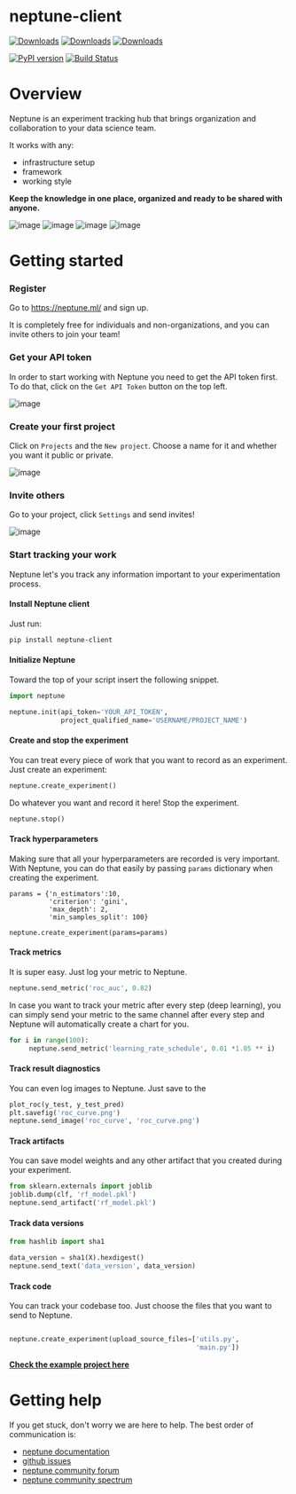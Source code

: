 # neptune-client
[![Downloads](https://pepy.tech/badge/neptune-client)](https://pepy.tech/project/neptune-client)
[![Downloads](https://pepy.tech/badge/neptune-client/month)](https://pepy.tech/project/neptune-client/month)
[![Downloads](https://pepy.tech/badge/neptune-client/week)](https://pepy.tech/project/neptune-client/week)

[![PyPI version](https://badge.fury.io/py/neptune-client.svg)](https://badge.fury.io/py/neptune-client)
[![Build Status](https://travis-ci.org/neptune-ml/neptune-client.svg?branch=master)](https://travis-ci.org/neptune-ml/neptune-client)

# Overview

Neptune is an experiment tracking hub that brings organization and collaboration to your data science team. 

It works with any:
* infrastructure setup
* framework
* working style

**Keep the knowledge in one place, organized and ready to be shared with anyone.**

![image](https://gist.githubusercontent.com/jakubczakon/f754769a39ea6b8fa9728ede49b9165c/raw/2f3a5577ac55595e8b9241d81a2de43a0fc663db/wiki.png)
![image](https://gist.githubusercontent.com/jakubczakon/f754769a39ea6b8fa9728ede49b9165c/raw/2a67f6ed1017d3f6a3dec6fe85d1727f3b41f533/neptune_quick_start.png)
![image](https://gist.githubusercontent.com/jakubczakon/f754769a39ea6b8fa9728ede49b9165c/raw/8aa4f35e29a2a5177e89a8ed5d1daa233b04b0b9/clf_report.png)
![image](https://gist.githubusercontent.com/jakubczakon/f754769a39ea6b8fa9728ede49b9165c/raw/8aa4f35e29a2a5177e89a8ed5d1daa233b04b0b9/ship_predictions.png)

# Getting started

### Register
Go to https://neptune.ml/ and sign up.

It is completely free for individuals and non-organizations, and you can invite others to join your team!

### Get your API token
In order to start working with Neptune you need to get the API token first.
To do that, click on the `Get API Token` button on the top left.

![image](https://gist.githubusercontent.com/jakubczakon/f754769a39ea6b8fa9728ede49b9165c/raw/e3776e605fea1fd5377c3ec748ba87b71cd8ef12/get_api_token.png)


### Create your first project
Click on `Projects` and the `New project`. Choose a name for it and whether you want it public or private.

![image](https://gist.githubusercontent.com/jakubczakon/f754769a39ea6b8fa9728ede49b9165c/raw/e3776e605fea1fd5377c3ec748ba87b71cd8ef12/new_project.png)


### Invite others
Go to your project, click `Settings` and send invites!

![image](https://gist.githubusercontent.com/jakubczakon/f754769a39ea6b8fa9728ede49b9165c/raw/e3776e605fea1fd5377c3ec748ba87b71cd8ef12/invite.png)

### Start tracking your work
Neptune let's you track any information important to your experimentation process.

#### Install Neptune client
Just run:

```bash
pip install neptune-client
```

#### Initialize Neptune
Toward the top of your script insert the following snippet.

```python
import neptune

neptune.init(api_token='YOUR_API_TOKEN',
             project_qualified_name='USERNAME/PROJECT_NAME')
```

#### Create and stop the experiment
You can treat every piece of work that you want to record as an experiment.
Just create an experiment:

```python
neptune.create_experiment()
```
Do whatever you want and record it here!
Stop the experiment.

```python
neptune.stop()
```

#### Track hyperparameters
Making sure that all your hyperparameters are recorded is very important.
With Neptune, you can do that easily by passing `params` dictionary when creating the experiment.

```pythonhttps://docs.neptune.ml/how-to-guides/keep-the-code-private/
params = {'n_estimators':10,
          'criterion': 'gini',
          'max_depth': 2,
          'min_samples_split': 100}

neptune.create_experiment(params=params)

```

#### Track metrics
It is super easy. Just log your metric to Neptune.

```python
neptune.send_metric('roc_auc', 0.82)
```

In case you want to track your metric after every step (deep learning), you
can simply send your metric to the same channel after every step and Neptune will
automatically create a chart for you.

```python
for i in range(100):
     neptune.send_metric('learning_rate_schedule', 0.01 *1.05 ** i) 
```

#### Track result diagnostics
You can even log images to Neptune. Just save to the 

```python
plot_roc(y_test, y_test_pred)
plt.savefig('roc_curve.png') 
neptune.send_image('roc_curve', 'roc_curve.png')
```

#### Track artifacts
You can save model weights and any other artifact that you created during your experiment.

```python
from sklearn.externals import joblib
joblib.dump(clf, 'rf_model.pkl')
neptune.send_artifact('rf_model.pkl')
```

#### Track data versions

```python
from hashlib import sha1

data_version = sha1(X).hexdigest()
neptune.send_text('data_version', data_version)
```

#### Track code
You can track your codebase too.
Just choose the files that you want to send to Neptune.

```python

neptune.create_experiment(upload_source_files=['utils.py', 
                                               'main.py'])
```

**[Check the example project here](https://ui.neptune.ml/jakub-czakon/quick-start/experiments)**


# Getting help
If you get stuck, don't worry we are here to help.
The best order of communication is:

 * [neptune documentation](https://docs.neptune.ml)
 * [github issues](https://github.com/neptune-ml/neptune-client/issues)
 * [neptune community forum](https://community.neptune.ml/)
 * [neptune community spectrum](https://spectrum.chat/neptune-community?tab=posts)
